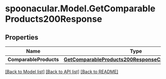 # spoonacular.Model.GetComparableProducts200Response

## Properties

Name | Type | Description | Notes
------------ | ------------- | ------------- | -------------
**ComparableProducts** | [**GetComparableProducts200ResponseComparableProducts**](GetComparableProducts200ResponseComparableProducts.md) |  | 

[[Back to Model list]](../README.md#documentation-for-models) [[Back to API list]](../README.md#documentation-for-api-endpoints) [[Back to README]](../README.md)

